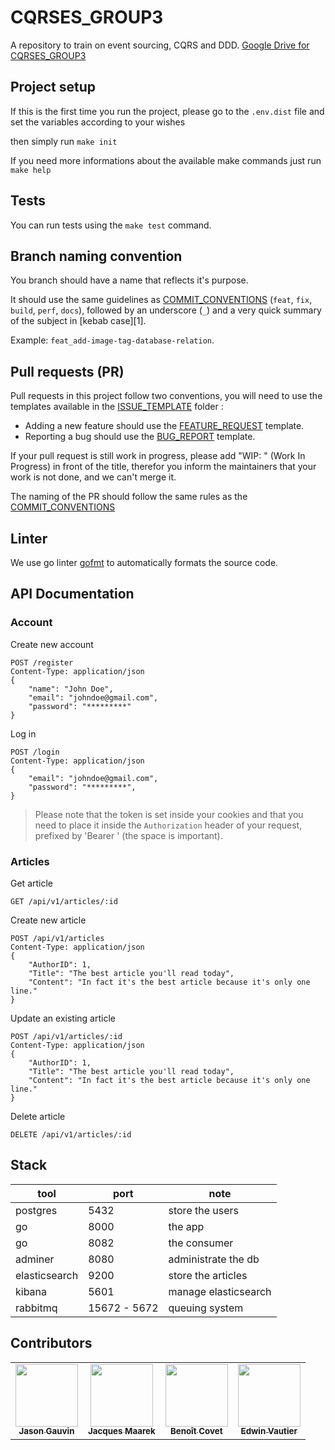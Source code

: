 # CQRSES_GROUP3

A repository to train on event sourcing, CQRS and DDD.
[Google Drive for CQRSES_GROUP3](https://drive.google.com/drive/folders/1YXihm3yICXDTGh6KhaKwunQL6gave4u4?usp=sharing)

## Project setup

If this is the first time you run the project, please go to the `.env.dist` file and set the variables according to your wishes

then simply run `make init`

If you need more informations about the available make commands just run `make help`

## Tests

You can run tests using the `make test` command.

## Branch naming convention

You branch should have a name that reflects it's purpose.

It should use the same guidelines as [COMMIT_CONVENTIONS](COMMIT_CONVENTIONS.md) (`feat`, `fix`, `build`, `perf`, `docs`), followed by an underscore (`_`) and a very quick summary of the subject in [kebab case][1].

Example: `feat_add-image-tag-database-relation`.

## Pull requests (PR)

Pull requests in this project follow two conventions, you will need to use the templates available in the [ISSUE_TEMPLATE](.github/ISSUE_TEMPLATE) folder :

- Adding a new feature should use the [FEATURE_REQUEST](.github/ISSUE_TEMPLATE/FEATURE_REQUEST.md) template.
- Reporting a bug should use the [BUG_REPORT](.github/ISSUE_TEMPLATE/bug_report.md) template.

If your pull request is still work in progress, please add "WIP: " (Work In Progress) in front of the title, therefor you inform the maintainers that your work is not done, and we can't merge it.

The naming of the PR should follow the same rules as the [COMMIT_CONVENTIONS](COMMIT_CONVENTIONS.md)

## Linter

We use go linter [gofmt](https://blog.golang.org/gofmt) to automatically formats the source code.

## API Documentation

### Account

Create new account

```http request
POST /register
Content-Type: application/json
{
    "name": "John Doe",
    "email": "johndoe@gmail.com",
    "password": "*********"
}
```

Log in

```http request
POST /login
Content-Type: application/json
{
    "email": "johndoe@gmail.com",
    "password": "*********",
}
```

> Please note that the token is set inside your cookies and that you need to place it inside the `Authorization` header of your request, prefixed by 'Bearer ' (the space is important).

### Articles

Get article

```http request
GET /api/v1/articles/:id
```

Create new article

```http request
POST /api/v1/articles
Content-Type: application/json
{
    "AuthorID": 1,
    "Title": "The best article you'll read today",
    "Content": "In fact it's the best article because it's only one line."
}
```

Update an existing article

```http request
POST /api/v1/articles/:id
Content-Type: application/json
{
    "AuthorID": 1,
    "Title": "The best article you'll read today",
    "Content": "In fact it's the best article because it's only one line."
}
```

Delete article

```http request
DELETE /api/v1/articles/:id
```

## Stack

| tool | port | note |
| - | - | - |
| postgres | 5432 | store the users |
| go | 8000 | the app |
| go | 8082 | the consumer |
| adminer | 8080 | administrate the db |
| elasticsearch | 9200 | store the articles |
| kibana | 5601 | manage elasticsearch |
| rabbitmq | 15672 - 5672 | queuing system |

## Contributors

<table>
  <tr>
    <td align="center">
    <a href="https://github.com/jasongauvin">
      <img src="https://avatars1.githubusercontent.com/u/41618366?s=400&u=b970ed03cbb921ce1312ef86b39093e4fa0be7e3&v=4" width="100px;" alt=""/>
      <br />
      <sub><b>Jason Gauvin</b></sub>
    </a>
    </td>
    <td align="center">
    <a href="https://github.com/JackMaarek/">
      <img src="https://avatars3.githubusercontent.com/u/28316928?s=400&u=3cdfb5b0683245ad333a39cfca3a5251f3829824&v=4" width="100px;" alt=""/>
      <br />
      <sub><b>Jacques Maarek</b></sub>
    </a>
    </td>
    <td align="center">
    <a href="https://github.com/Para0234">
      <img src="https://avatars.githubusercontent.com/u/31258019?s=460&v=4" width="100px;" alt=""/>
      <br />
      <sub><b>Benoît Covet</b></sub>
    </a>
    </td>
    <td align="center">
    <a href="https://github.com/edwinvautier">
      <img src="https://avatars3.githubusercontent.com/u/35581502?s=460&u=d9096f90151f35552d9adcd57bacaee366f0aaef&v=4" width="100px;" alt=""/>
      <br />
      <sub><b>Edwin Vautier</b></sub>
    </a>
    </td>
  </tr>
</table>
